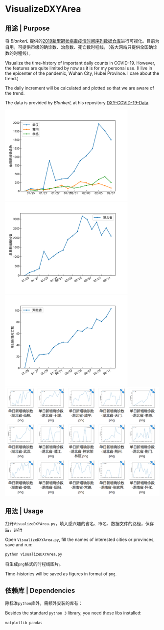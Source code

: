 # VisualizeDXYArea
## 用途 | Purpose
将 *BlankerL* 提供的[2019新型冠状病毒疫情时间序列数据仓库](https://github.com/BlankerL/DXY-COVID-19-Data)进行可视化。目前为自用，可提供市级的确诊数、治愈数、死亡数时程线，（各大网站只提供全国确诊数的时程线）。

Visualize the time-history of important daily counts in COVID-19.
However, the features are quite limited by now as it is for my personal use. (I live in the epicenter of the pandemic, Wuhan City, Hubei Province. I care about the trend.)

The daily increment will be calculated and plotted so that we are aware of the trend.

The data is provided by *BlankerL* at his repository [DXY-COVID-19-Data](https://github.com/BlankerL/DXY-COVID-19-Data).

<img src="单日新增确诊数.png" width=400 />
<img src="单日新增确诊数-湖北省.png" width=400 />
<img src="单日新增死亡数-湖北省.png" width=400 />
<img src="multi-province.png" width=600 />

## 用法 | Usage
打开`VisualizeDXYArea.py`，填入感兴趣的省名、市名、数据文件的路径，保存后，运行

Open `VisualizeDXYArea.py`, fill the names of interested cities or provinces, save and run:

```
python VisualizeDXYArea.py
```
将生成`png`格式的时程线图片。

Time-histories will be saved as figures in format of `png`.

## 依赖库 | Dependencies
除标准`python`库外，需额外安装的库有：

Besides the standard `python 3` library, you need these libs installed: 

`matplotlib pandas`